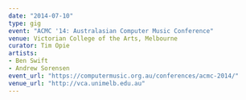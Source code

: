 ```yaml
---
date: "2014-07-10"
type: gig
event: "ACMC '14: Australasian Computer Music Conference"
venue: Victorian College of the Arts, Melbourne
curator: Tim Opie
artists:
- Ben Swift
- Andrew Sorensen
event_url: "https://computermusic.org.au/conferences/acmc-2014/"
venue_url: "http://vca.unimelb.edu.au"
---
```

